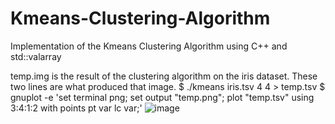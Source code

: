 # Kmeans-Clustering-Algorithm
Implementation of the Kmeans Clustering Algorithm using C++ and std::valarray

temp.img is the result of the clustering algorithm on the iris dataset.
These two lines are what produced that image.
$ ./kmeans iris.tsv 4 4 > temp.tsv
$ gnuplot -e 'set terminal png; set output "temp.png"; plot "temp.tsv" using 3:4:1:2 with points pt var lc var;'
![image](https://user-images.githubusercontent.com/85182563/134194453-5533a0e7-cd6b-4dca-8bee-345380e80792.png)
